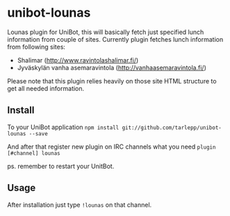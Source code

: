# unibot-lounas
Lounas plugin for UniBot, this will basically fetch just specified lunch information from couple of sites. Currently
plugin fetches lunch information from following sites:

 * Shalimar (http://www.ravintolashalimar.fi/)
 * Jyväskylän vanha asemaravintola (http://vanhaasemaravintola.fi/)

Please note that this plugin relies heavily on those site HTML structure to get all needed information.

## Install
To your UniBot application
```npm install git://github.com/tarlepp/unibot-lounas --save```

And after that register new plugin on IRC channels what you need
```plugin [#channel] lounas```

ps. remember to restart your UnitBot.

## Usage
After installation just type ```!lounas``` on that channel.
